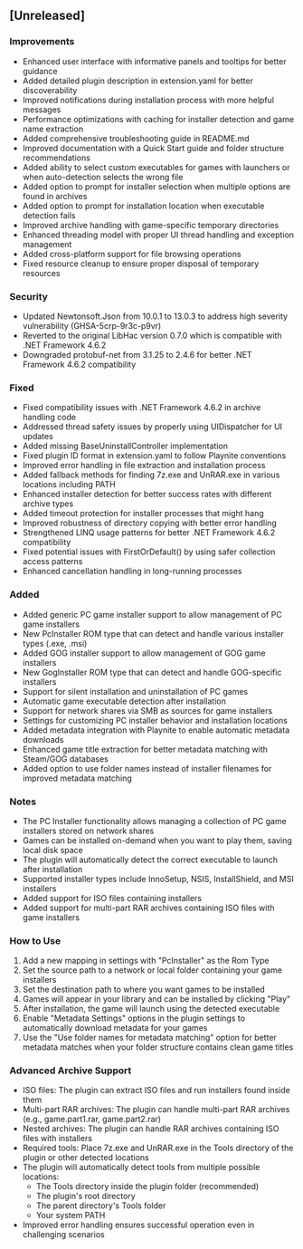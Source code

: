 ## [Unreleased]
### Improvements
- Enhanced user interface with informative panels and tooltips for better guidance
- Added detailed plugin description in extension.yaml for better discoverability
- Improved notifications during installation process with more helpful messages
- Performance optimizations with caching for installer detection and game name extraction
- Added comprehensive troubleshooting guide in README.md
- Improved documentation with a Quick Start guide and folder structure recommendations
- Added ability to select custom executables for games with launchers or when auto-detection selects the wrong file
- Added option to prompt for installer selection when multiple options are found in archives
- Added option to prompt for installation location when executable detection fails
- Improved archive handling with game-specific temporary directories
- Enhanced threading model with proper UI thread handling and exception management
- Added cross-platform support for file browsing operations
- Fixed resource cleanup to ensure proper disposal of temporary resources
### Security
- Updated Newtonsoft.Json from 10.0.1 to 13.0.3 to address high severity vulnerability (GHSA-5crp-9r3c-p9vr)
- Reverted to the original LibHac version 0.7.0 which is compatible with .NET Framework 4.6.2
- Downgraded protobuf-net from 3.1.25 to 2.4.6 for better .NET Framework 4.6.2 compatibility

### Fixed
- Fixed compatibility issues with .NET Framework 4.6.2 in archive handling code
- Addressed thread safety issues by properly using UIDispatcher for UI updates
- Added missing BaseUninstallController implementation
- Fixed plugin ID format in extension.yaml to follow Playnite conventions
- Improved error handling in file extraction and installation process
- Added fallback methods for finding 7z.exe and UnRAR.exe in various locations including PATH
- Enhanced installer detection for better success rates with different archive types
- Added timeout protection for installer processes that might hang
- Improved robustness of directory copying with better error handling
- Strengthened LINQ usage patterns for better .NET Framework 4.6.2 compatibility
- Fixed potential issues with FirstOrDefault() by using safer collection access patterns
- Enhanced cancellation handling in long-running processes
### Added
- Added generic PC game installer support to allow management of PC game installers
- New PcInstaller ROM type that can detect and handle various installer types (.exe, .msi)
- Added GOG installer support to allow management of GOG game installers
- New GogInstaller ROM type that can detect and handle GOG-specific installers
- Support for silent installation and uninstallation of PC games
- Automatic game executable detection after installation
- Support for network shares via SMB as sources for game installers
- Settings for customizing PC installer behavior and installation locations
- Added metadata integration with Playnite to enable automatic metadata downloads
- Enhanced game title extraction for better metadata matching with Steam/GOG databases
- Added option to use folder names instead of installer filenames for improved metadata matching

### Notes
- The PC Installer functionality allows managing a collection of PC game installers stored on network shares
- Games can be installed on-demand when you want to play them, saving local disk space
- The plugin will automatically detect the correct executable to launch after installation
- Supported installer types include InnoSetup, NSIS, InstallShield, and MSI installers
- Added support for ISO files containing installers
- Added support for multi-part RAR archives containing ISO files with game installers

### How to Use
1. Add a new mapping in settings with "PcInstaller" as the Rom Type
2. Set the source path to a network or local folder containing your game installers
3. Set the destination path to where you want games to be installed
4. Games will appear in your library and can be installed by clicking "Play"
5. After installation, the game will launch using the detected executable
6. Enable "Metadata Settings" options in the plugin settings to automatically download metadata for your games
7. Use the "Use folder names for metadata matching" option for better metadata matches when your folder structure contains clean game titles

### Advanced Archive Support
- ISO files: The plugin can extract ISO files and run installers found inside them
- Multi-part RAR archives: The plugin can handle multi-part RAR archives (e.g., game.part1.rar, game.part2.rar)
- Nested archives: The plugin can handle RAR archives containing ISO files with installers
- Required tools: Place 7z.exe and UnRAR.exe in the Tools directory of the plugin or other detected locations
- The plugin will automatically detect tools from multiple possible locations:
  - The Tools directory inside the plugin folder (recommended)
  - The plugin's root directory
  - The parent directory's Tools folder
  - Your system PATH
- Improved error handling ensures successful operation even in challenging scenarios
